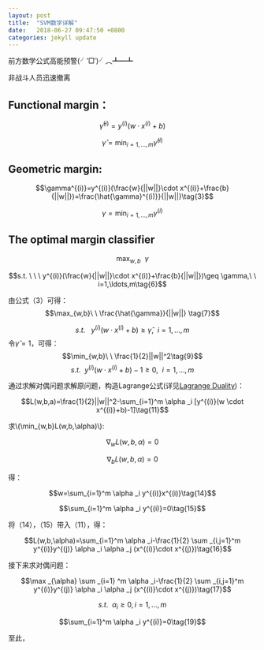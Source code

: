 ```yaml
---
layout: post
title:  "SVM数学详解"
date:   2018-06-27 09:47:50 +0800
categories: jekyll update
---
```

<script type="text/javascript" src="https://cdn.mathjax.org/mathjax/latest/MathJax.js?config=default"></script>
<script> 
MathJax = {
  tex: {
    inlineMath: [['$', '$']],
    processEscapes: true
  }
};
</script>
前方数学公式高能预警(╯‵□′)╯︵┻━┻


非战斗人员迅速撤离
## Functional margin：

$$\hat{\gamma}^{(i)}=y^{(i)}(w\cdot x^{(i)}+b) \tag{1}$$

 $$\hat{\gamma}=\min_{i=1,\ldots,m}\hat{\gamma}^{(i)} \tag{2}$$

## Geometric margin:

$$\gamma^{(i)}=y^{(i)}(\frac{w}{||w||}\cdot x^{(i)}+\frac{b}{||w||})=\frac{\hat{\gamma}^{(i)}}{||w||}\tag{3}$$

$$\gamma=\min_{i=1,\ldots,m}\gamma^{(i)}\tag{4}$$

## The optimal margin classifier
$$\max_{w,b}\ \ \gamma\tag{5}$$


$$s.t. \ \ \ y^{(i)}(\frac{w}{||w||}\cdot x^{(i)}+\frac{b}{||w||})\geq \gamma,\ \ i=1,\ldots,m\tag{6}$$

由公式（3）可得：
$$\max_{w,b}\ \ \frac{\hat{\gamma}}{||w||} \tag{7}$$

$$s.t. \ \ \ y^{(i)}(w\cdot x^{(i)}+b)\geq\hat{\gamma},\ \ i=1,\ldots,m\tag{8}$$
令$\hat{\gamma}=1$，可得：
$$\min_{w,b}\ \ \frac{1}{2}||w||^2\tag{9}$$
$$s.t.\ \ y^{(i)}(w\cdot x^{(i)}+b)-1\geq0,\ \ i=1,\ldots,m\tag{10}$$


通过求解对偶问题求解原问题，构造Lagrange公式(详见[Lagrange Duality](https://initeasylife.github.io/jekyll/update/2018/06/29/Lagrange-Duality.html))：


$$L(w,b,a)=\frac{1}{2}||w||^2-\sum_{i=1}^m \alpha _i [y^{(i)}(w \cdot x^{(i)}+b)-1]\tag{11}$$


求\\(\min_{w,b}L(w,b,\alpha)\\):


$$\nabla_wL(w,b,\alpha)=0\tag{12}$$


$$\nabla_bL(w,b,\alpha)=0\tag{13}$$


得：


$$w=\sum_{i=1}^m \alpha _i y^{(i)}x^{(i)}\tag{14}$$


$$\sum_{i=1}^m \alpha _i y^{(i)}=0\tag{15}$$


将（14），（15）带入（11），得：


$$L(w,b,\alpha)=\sum_{i=1}^m \alpha _i-\frac{1}{2} \sum _{i,j=1}^m y^{(i)}y^{(j)} \alpha _i \alpha _j (x^{(i)}\cdot x^{(j)})\tag{16}$$


接下来求对偶问题：


$$\max _{\alpha} \sum _{i=1} ^m \alpha _i-\frac{1}{2} \sum _{i,j=1}^m y^{(i)}y^{(j)} \alpha _i \alpha _j (x^{(i)}\cdot x^{(j)})\tag{17}$$


$$s.t. \ \ \alpha _i \geq 0,i=1,\ldots,m\tag{18}$$


$$\sum_{i=1}^m \alpha _i y^{(i)}=0\tag{19}$$


至此，


















